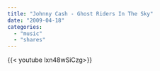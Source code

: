 ```yaml
---
title: "Johnny Cash - Ghost Riders In The Sky"
date: "2009-04-18"
categories:
  - "music"
  - "shares"
---
```


<div style="width: 70vw;">{{< youtube lxn48wSiCzg>}}</div>
